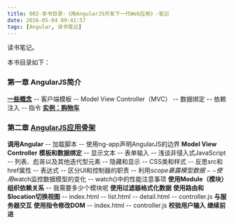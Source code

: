 ```yaml
---
title: 002-本书目录-《用AngularJS开发下一代Web应用》-笔记
date: 2016-05-04 09:41:57
tags: [Angular, 读书笔记]
---
```

读书笔记。
<!--more-->

本书目录如下：
### 第一章 AngularJS简介
<b>[一些概念](http://www.xiguaaxigua.cn/2016/05/04/angular-note-003/)</b>
-- 客户端模板
-- Model View Controller（MVC）
-- 数据绑定
-- 依赖注入
-- 指令
<b>[实例：购物车](http://www.xiguaaxigua.cn/2016/05/07/angular-note-004/)</b>

### 第二章 [AngularJS应用骨架](http://www.xiguaaxigua.cn/2016/05/07/angular-note-005/)
<b>调用Angular</b>
-- 加载脚本
-- 使用ng-app声明AngularJS的边界
<b>Model View Controller</b>
<b>模板和数据绑定</b>
-- 显示文本
-- 表单输入
-- 浅谈非侵入式JavaScript
-- 列表、彪哥以及其他迭代型元素
-- 隐藏和显示
-- CSS类和样式
-- 反思src和href属性
-- 表达式
-- 区分UI和控制器的职责
-- 利用$scope暴露模型数据
-- 使用$watch监控数据模型的变化
-- watch()中的性能注意事项
<b>使用Module（模块）组织依赖关系</b>
-- 我需要多少个模块呢
<b>使用过滤器格式化数据</b>
<b>使用路由和$location切换视图</b>
-- index.html
-- list.html
-- detail.html
-- controller.js
<b>与服务器交互</b>
<b>使用指令修改DOM</b>
-- index.html
-- controller.js
<b>校验用户输入</b>
<b>继续前进</b>